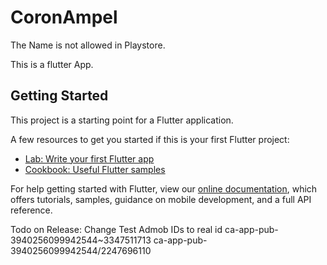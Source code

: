 # CoronAmpel

The Name  is not allowed in Playstore.

This is a flutter App.

## Getting Started

This project is a starting point for a Flutter application.

A few resources to get you started if this is your first Flutter project:

- [Lab: Write your first Flutter app](https://flutter.dev/docs/get-started/codelab)
- [Cookbook: Useful Flutter samples](https://flutter.dev/docs/cookbook)

For help getting started with Flutter, view our
[online documentation](https://flutter.dev/docs), which offers tutorials,
samples, guidance on mobile development, and a full API reference.


Todo on Release:
Change Test Admob IDs to real id
ca-app-pub-3940256099942544~3347511713
ca-app-pub-3940256099942544/2247696110